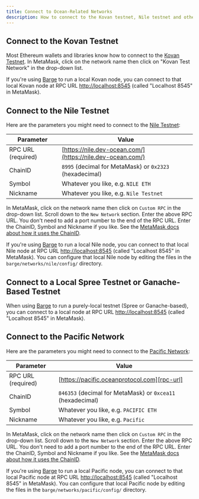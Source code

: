 ```yaml
---
title: Connect to Ocean-Related Networks
description: How to connect to the Kovan testnet, Nile testnet and other Ocean-related networks.
---
```


## Connect to the Kovan Testnet

Most Ethereum wallets and libraries know how to connect to the [Kovan Testnet](/concepts/testnets/#the-kovan-testnet). In MetaMask, click on the network name then click on "Kovan Test Network" in the drop-down list.

If you're using [Barge](https://github.com/oceanprotocol/barge) to run a local Kovan node, you can connect to that local Kovan node at RPC URL [http://localhost:8545](http://localhost:8545) (called "Localhost 8545" in MetaMask).

## Connect to the Nile Testnet

Here are the parameters you might need to connect to the [Nile Testnet](/concepts/testnets/#the-nile-testnet):

| Parameter          | Value                                                      |
| ------------------ | ---------------------------------------------------------- |
| RPC URL (required) | [https://nile.dev-ocean.com/](https://nile.dev-ocean.com/) |
| ChainID            | `8995` (decimal for MetaMask) or `0x2323` (hexadecimal)    |
| Symbol             | Whatever you like, e.g. `NILE ETH`                         |
| Nickname           | Whatever you like, e.g. `Nile Testnet`                     |

In MetaMask, click on the network name then click on `Custom RPC` in the drop-down list. Scroll down to the `New Network` section. Enter the above RPC URL. You don't need to add a port number to the end of the RPC URL. Enter the ChainID, Symbol and Nickname if you like. See the [MetaMask docs about how it uses the ChainID](https://metamask.github.io/metamask-docs/Main_Concepts/Sending_Transactions).

If you're using [Barge](https://github.com/oceanprotocol/barge) to run a local Nile node, you can connect to that local Nile node at RPC URL [http://localhost:8545](http://localhost:8545) (called "Localhost 8545" in MetaMask). You can configure that local Nile node by editing the files in the `barge/networks/nile/config/` directory.

## Connect to a Local Spree Testnet or Ganache-Based Testnet

When using [Barge](https://github.com/oceanprotocol/barge) to run a purely-local testnet (Spree or Ganache-based), you can connect to a local node at RPC URL [http://localhost:8545](http://localhost:8545) (called "Localhost 8545" in MetaMask).

## Connect to the Pacific Network

Here are the parameters you might need to connect to the [Pacific Network](/concepts/pacific-network/):

| Parameter          | Value                                                   |
| ------------------ | ------------------------------------------------------- |
| RPC URL (required) | [https://pacific.oceanprotocol.com][rpc-url]            |
| ChainID            | `846353` (decimal for MetaMask) or `0xcea11` (hexadecimal) |
| Symbol             | Whatever you like, e.g. `PACIFIC ETH`                   |
| Nickname           | Whatever you like, e.g. `Pacific`                       |

In MetaMask, click on the network name then click on `Custom RPC` in the drop-down list. Scroll down to the `New Network` section. Enter the above RPC URL. You don't need to add a port number to the end of the RPC URL. Enter the ChainID, Symbol and Nickname if you like. See the [MetaMask docs about how it uses the ChainID](https://metamask.github.io/metamask-docs/Main_Concepts/Sending_Transactions).

If you're using [Barge](https://github.com/oceanprotocol/barge) to run a local Pacific node, you can connect to that local Pacific node at RPC URL [http://localhost:8545](http://localhost:8545) (called "Localhost 8545" in MetaMask). You can configure that local Pacific node by editing the files in the `barge/networks/pacific/config/` directory.

[rpc-url]: https://pacific.oceanprotocol.com
